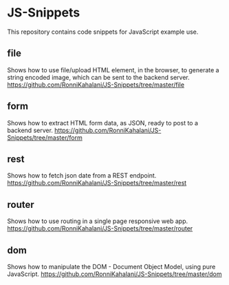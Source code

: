 # JS-Snippets
This repository contains code snippets for JavaScript example use.

## file
Shows how to use file/upload HTML element, in the browser, to generate a string encoded image, which can be sent to the backend server.
https://github.com/RonniKahalani/JS-Snippets/tree/master/file

## form
Shows how to extract HTML form data, as JSON, ready to post to a backend server.
https://github.com/RonniKahalani/JS-Snippets/tree/master/form

## rest
Shows how to fetch json date from a REST endpoint.
https://github.com/RonniKahalani/JS-Snippets/tree/master/rest

## router
Shows how to use routing in a single page responsive web app.
https://github.com/RonniKahalani/JS-Snippets/tree/master/router

## dom
Shows how to manipulate the DOM - Document Object Model, using pure JavaScript.
https://github.com/RonniKahalani/JS-Snippets/tree/master/dom
